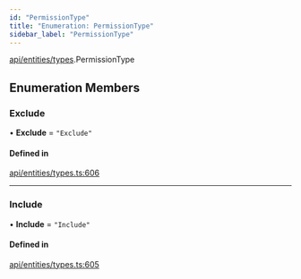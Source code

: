 ```yaml
---
id: "PermissionType"
title: "Enumeration: PermissionType"
sidebar_label: "PermissionType"
---
```


[api/entities/types](../../../../../modules/API/Entities/Types/Types.md).PermissionType

## Enumeration Members

### Exclude

• **Exclude** = ``"Exclude"``

#### Defined in

[api/entities/types.ts:606](https://github.com/PolymeshAssociation/polymesh-sdk/blob/0dbd0ebd0/src/api/entities/types.ts#L606)

___

### Include

• **Include** = ``"Include"``

#### Defined in

[api/entities/types.ts:605](https://github.com/PolymeshAssociation/polymesh-sdk/blob/0dbd0ebd0/src/api/entities/types.ts#L605)
